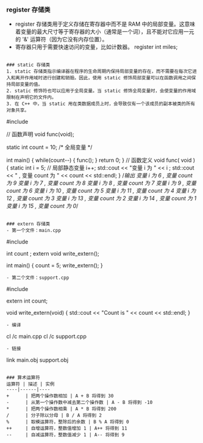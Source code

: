 ### register 存储类
- register 存储类用于定义存储在寄存器中而不是 RAM 中的局部变量。这意味着变量的最大尺寸等于寄存器的大小（通常是一个词），且不能对它应用一元的 '&' 运算符（因为它没有内存位置）。
- 寄存器只用于需要快速访问的变量，比如计数器。
register int  miles;
```

### static 存储类
1. static 存储类指示编译器在程序的生命周期内保持局部变量的存在，而不需要在每次它进入和离开作用域时进行创建和销毁。因此，使用 static 修饰局部变量可以在函数调用之间保持局部变量的值。
2. static 修饰符也可以应用于全局变量。当 static 修饰全局变量时，会使变量的作用域限制在声明它的文件内。
3. 在 C++ 中，当 static 用在类数据成员上时，会导致仅有一个该成员的副本被类的所有对象共享。
```
#include <iostream>
 
// 函数声明 
void func(void);
 
static int count = 10; /* 全局变量 */
 
int main()
{
    while(count--)
    {
       func();
    }
    return 0;
}
// 函数定义
void func( void )
{
    static int i = 5; // 局部静态变量
    i++;
    std::cout << "变量 i 为 " << i ;
    std::cout << " , 变量 count 为 " << count << std::endl;
}
/*输出
变量 i 为 6 , 变量 count 为 9
变量 i 为 7 , 变量 count 为 8
变量 i 为 8 , 变量 count 为 7
变量 i 为 9 , 变量 count 为 6
变量 i 为 10 , 变量 count 为 5
变量 i 为 11 , 变量 count 为 4
变量 i 为 12 , 变量 count 为 3
变量 i 为 13 , 变量 count 为 2
变量 i 为 14 , 变量 count 为 1
变量 i 为 15 , 变量 count 为 0*/
```

### extern 存储类
- 第一个文件：main.cpp
```
#include <iostream>
 
int count ;
extern void write_extern();
 
int main()
{
   count = 5;
   write_extern();
}
```
- 第二个文件：support.cpp
```
#include <iostream>
 
extern int count;
 
void write_extern(void)
{
   std::cout << "Count is " << count << std::endl;
}
```
- 编译
```
cl /c main.cpp
cl /c support.cpp
```
- 链接
```
link main.obj support.obj
```

### 算术运算符
运算符 | 描述 | 实例
----|------|----
+      | 把两个操作数相加 | A + B 将得到 30
-      | 从第一个操作数中减去第二个操作数 | A - B 将得到 -10
*      | 把两个操作数相乘 | A * B 将得到 200
/      | 分子除以分母 | B / A 将得到 2
%      | 取模运算符，整除后的余数 | B % A 将得到 0
++     | 自增运算符，整数值增加 1 | A++ 将得到 11
--     | 自减运算符，整数值减少 1 | A-- 将得到 9

